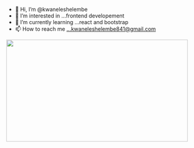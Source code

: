 - 👋 Hi, I’m @kwaneleshelembe
- 👀 I’m interested in ...frontend developement
- 🌱 I’m currently learning ...react and bootstrap
- 📫 How to reach me ...kwaneleshelembe841@gmail.com

<img src="https://giphy.com/embed/26tn33aiTi1jkl6H6" width="480" height="270" frameBorder="0" class="giphy-embed"/>

<!---
kwaneleshelembe/kwaneleshelembe is a ✨ special ✨ repository because its `README.md` (this file) appears on your GitHub profile.
You can click the Preview link to take a look at your changes.
--->
